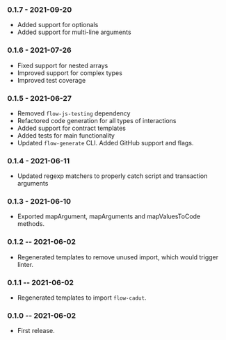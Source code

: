 ### 0.1.7 - 2021-09-20
- Added support for optionals
- Added support for multi-line arguments

### 0.1.6 - 2021-07-26
- Fixed support for nested arrays
- Improved support for complex types
- Improved test coverage

### 0.1.5 - 2021-06-27
- Removed `flow-js-testing` dependency
- Refactored code generation for all types of interactions
- Added support for contract templates
- Added tests for main functionality
- Updated `flow-generate` CLI. Added GitHub support and flags.

### 0.1.4 - 2021-06-11
- Updated regexp matchers to properly catch script and transaction arguments

### 0.1.3 - 2021-06-10
- Exported mapArgument, mapArguments and mapValuesToCode methods.

### 0.1.2 -- 2021-06-02
- Regenerated templates to remove unused import, which would trigger linter.

### 0.1.1 -- 2021-06-02
- Regenerated templates to import `flow-cadut`.

### 0.1.0 -- 2021-06-02
- First release.
